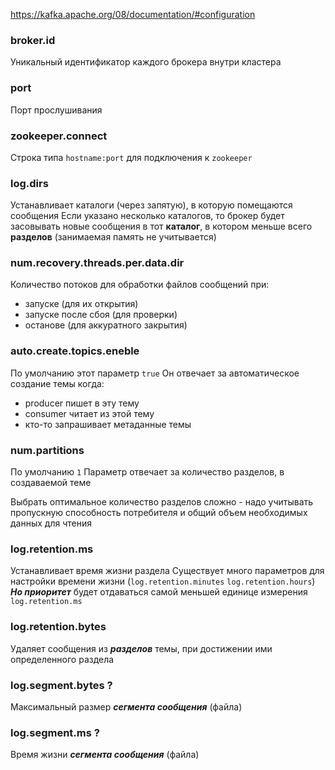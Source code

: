https://kafka.apache.org/08/documentation/#configuration
### broker.id
Уникальный идентификатор каждого брокера внутри кластера

### port
Порт прослушивания

### zookeeper.connect
Строка типа `hostname:port` для подключения к `zookeeper`

### log.dirs
Устанавливает каталоги (через запятую), в которую помещаются сообщения
Если указано несколько каталогов, то брокер будет засовывать новые сообщения в тот **каталог**, в котором меньше всего **разделов** (занимаемая память не учитывается)

### num.recovery.threads.per.data.dir
Количество потоков для обработки файлов сообщений при:
- запуске (для их открытия)
- запуске после сбоя (для проверки)
- останове (для аккуратного закрытия)

### auto.create.topics.eneble
По умолчанию этот параметр `true`
Он отвечает за автоматическое создание темы когда:
- producer пишет в эту тему
- consumer читает из этой тему
- кто-то запрашивает метаданные темы

### num.partitions
По умолчанию `1`
Параметр отвечает за количество разделов, в создаваемой теме

Выбрать оптимальное количество разделов сложно - надо учитывать пропускную способность потребителя и общий объем необходимых данных для чтения 

### log.retention.ms
Устанавливает время жизни раздела
Существует много параметров для настройки времени жизни
(`log.retention.minutes` `log.retention.hours`)
***Но приоритет*** будет отдаваться самой меньшей единице измерения `log.retention.ms`

### log.retention.bytes
Удаляет сообщения из ***разделов*** темы, при достижении ими определенного раздела

### log.segment.bytes ?
Максимальный размер ***сегмента сообщения*** (файла)

### log.segment.ms ?
Время жизни ***сегмента сообщения*** (файла)

